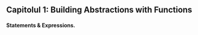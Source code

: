 ## Capitolul 1: Building Abstractions with Functions

#### **Statements & Expressions.**
<!--stackedit_data:
eyJoaXN0b3J5IjpbLTM4MzU3NTc5MywtMjA4ODc0NjYxMl19
-->